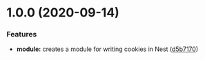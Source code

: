 # 1.0.0 (2020-09-14)

### Features

- **module:** creates a module for writing cookies in Nest ([d5b7170](https://github.com/jmcdo29/nest-cookies/commit/d5b7170ef5ca95166c6a1da27470feffb161518d))
